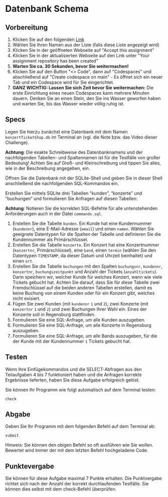 # Datenbank Schema

## Vorbereitung
1. Klicken Sie auf den folgenden [Link](https://classroom.github.com/a/h5I-40xs)
2. Wählen Sie Ihren Namen aus der Liste (falls diese Liste angezeigt wird)
2. Klicken Sie in der geöffneten Webseite auf "Accept this assignment"
3. Klicken Sie in der aktualisierten Webseite auf den Link unter "Your assignment repository has been created"
4. **Warten Sie ca. 30 Sekunden, bevor Sie weitermachen!**
5. Klicken Sie auf den Button "<> Code", dann auf "Codespaces" und abschließend auf "Create codespace on main" - Es öffnet sich ein neuer Tab und ein Codespace wird für Sie eingerichtet.
6. **GANZ WICHTIG: Lassen Sie sich Zeit bevor Sie weitermachen:** Die erste Einrichtung eines neuen Codespaces kann mehrere Minuten dauern. Denken Sie an einen Stein, den Sie ins Wasser geworfen haben und warten Sie, bis das Wasser wieder völlig ruhig ist.

## Specs
Legen Sie hierzu zunächst eine Datenbank mit dem Namen ```konzertTicketShop.db``` im Terminal an (vgl. die Note bzw. das Video dieser Challenge). 

**Achtung**: Die exakte Schreibweise des Datenbanknamens und der nachfolgenden Tabellen- und Spaltennamen ist für die Testfälle von großer Bedeutung! Achten Sie auf Groß- und Kleinschreibung und tippen Sie alles, wie in der Beschreibung angegeben, ein.

Öffnen Sie die Datenbank mit der SQLite-Shell und geben Sie in dieser Shell anschließend die nachfolgenden SQL-Kommandos ein.

Erstellen Sie mittels SQLite drei Tabellen “kunden”, “konzerte” und “buchungen” und formulieren Sie Anfragen auf diesen Tabellen:

**Achtung**: Notieren Sie die korrekten SQL-Befehle für alle untenstehenden Anforderungen auch in der Datei ```commands.sql```.

1. Erstellen Sie die Tabelle ```kunden```. Ein Kunde hat eine Kundennummer (```kundennr```), eine E-Mail-Adresse (```email```) und einen ```namen```. Wählen Sie geeignete Datentypen für die Spalten der Tabelle und definieren Sie die Kundennummer als Primärschlüssel.
2. Erstellen Sie die Tabelle ```konzerte```. Ein Konzert hat eine Konzertnummer (```konzertnr```, Primärschlüssel), eine ```band```, einen ```termin``` (wählen Sie den Datentypen ```TIMESTAMP```, da dieser Datum und Uhrzeit beinhaltet) und einen ```ort```.
3. Erstellen Sie die Tabelle ```buchungen``` mit den Spalten ```buchungsnr```, ```kundennr```, ```konzertnr```, ```buchungszeitpunkt``` und Anzahl der Tickets (```anzahltickets```). Darin speichern wir, welcher Kunde für welches Konzert, wann wie viele Tickets gebucht hat. Achten Sie darauf, dass Sie für diese Tabelle zwei Fremdschlüssel auf die beiden anderen Tabellen erstellen, damit es keine Buchung von einem Kunden oder für ein Konzert gibt, welches nicht exisiert.
4. Fügen Sie zwei Kunden (mit ```kundennr``` ```1``` und ```2```), zwei Konzerte (mit ```konzertnr``` ```1``` und ```2```) und zwei Buchungen Ihrer Wahl ein. Eines der Konzerte soll in Regensburg stattfinden.
5. Formulieren Sie eine SQL-Anfrage, um alle Kunden auszugeben.
6. Formulieren Sie eine SQL-Anfrage, um alle Konzerte in Regensburg auszugeben.
7. Formulieren Sie eine SQL-Anfrage, um alle Bands auszugeben, für die der Kunde mit der Kundennummer ```1``` Tickets gebucht hat.


## Testen
Wenn Ihre Einfügekommandos und die SELECT-Abfragen aus den Teilaufgaben 4 bis 7 funktioniert haben und die Anfragen korrekte Ergebnisse lieferten, haben Sie diese Aufgabe erfolgreich gelöst. 

Sie können Ihr Programm wie folgt automatisch auf dem Terminal testen:

    check

## Abgabe

Geben Sie Ihr Programm mit dem folgenden Befehl auf dem Terminal ab:

    submit

Hinweis: Sie können den obigen Befehl so oft ausführen wie Sie wollen. Bewertet wird immer der mit dem letzten Befehl hochgeladene Code.


## Punktevergabe
Sie können für diese Aufgabe maximal 7 Punkte erhalten. Die Punktvergabe richtet sich nach der Anzahl der korrekt durchlaufenden Testfälle. Sie können dies selbst mit dem check-Befehl überprüfen.